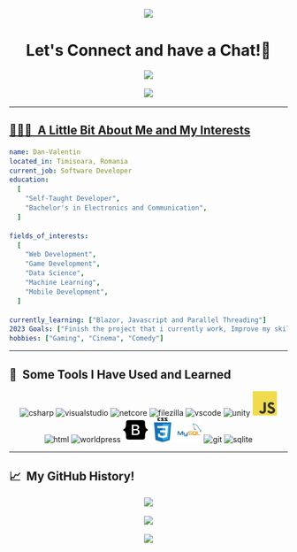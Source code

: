 <p align="center">
  <img src="https://capsule-render.vercel.app/api?type=waving&color=gradient&text=Hello!&height=100&section=header"/>
</p>

<h1 align="center">
  Let's Connect and have a Chat!💬
</h1>

<p align="center">
<a href="https://www.linkedin.com/in/dan-valentin/">
  <img height="50" src="https://user-images.githubusercontent.com/46517096/166973395-19676cd8-f8ec-4abf-83ff-da8243505b82.png"/>
</p>

<p align="center">
  <img src= "https://i.giphy.com/media/q217GUnfKAmJlFcjBX/giphy.webp">
</p>

---

<h2> 👨🏻‍💻 &nbsp;A Little Bit About Me and My Interests</h2>

```yaml
name: Dan-Valentin
located_in: Timisoara, Romania
current_job: Software Developer
education:
  [
    "Self-Taught Developer",
    "Bachelor's in Electronics and Communication",
  ]

fields_of_interests:
  [
    "Web Development",
    "Game Development",
    "Data Science",
    "Machine Learning",
    "Mobile Development",
  ]
  
currently_learning: ["Blazor, Javascript and Parallel Threading"]
2023 Goals: ["Finish the project that i currently work, Improve my skills"]
hobbies: ["Gaming", "Cinema", "Comedy"]
```
  
---  
  
<h2> 🚀 &nbsp;Some Tools I Have Used and Learned</h2>
<p align="center">

<img src="https://cdn.jsdelivr.net/gh/devicons/devicon/icons/csharp/csharp-original.svg" alt="csharp" width="45" height="45" />
<img src="https://cdn.jsdelivr.net/gh/devicons/devicon/icons/visualstudio/visualstudio-plain.svg" alt="visualstudio" width="45" height="45" />
<img src="https://cdn.jsdelivr.net/gh/devicons/devicon/icons/dotnetcore/dotnetcore-original.svg" alt="netcore" width="45" height="45" />
<img src="https://cdn.jsdelivr.net/gh/devicons/devicon/icons/filezilla/filezilla-plain.svg" alt="filezilla" width="45" height="45" />
<img src="https://cdn.jsdelivr.net/gh/devicons/devicon/icons/vscode/vscode-original.svg" alt="vscode" width="45" height="45"/>
<img src="https://cdn.jsdelivr.net/gh/devicons/devicon/icons/unity/unity-original.svg" alt="unity" width="45" height="45" />
<img src="https://raw.githubusercontent.com/devicons/devicon/master/icons/javascript/javascript-original.svg" alt="javascript" width="45" height="45" />
<img src="https://cdn.jsdelivr.net/gh/devicons/devicon/icons/html5/html5-original.svg" alt="html" width="45" height="45"/>
<img src="https://cdn.jsdelivr.net/gh/devicons/devicon/icons/wordpress/wordpress-original.svg" alt="worldpress" width="45" height="45" />
<img src="https://raw.githubusercontent.com/devicons/devicon/master/icons/bootstrap/bootstrap-plain.svg" alt="bootstrap" width="45" height="45" />
<img src="https://raw.githubusercontent.com/devicons/devicon/master/icons/css3/css3-original-wordmark.svg" alt="css3" width="45" height="45" />
<img src="https://raw.githubusercontent.com/devicons/devicon/master/icons/mysql/mysql-original-wordmark.svg" alt="mysql" width="45" height="45" />
<img src="https://cdn.jsdelivr.net/gh/devicons/devicon/icons/github/github-original.svg" alt="git" width="45" height="45" />  
<img src="https://cdn.jsdelivr.net/gh/devicons/devicon/icons/sqlite/sqlite-original.svg" alt="sqlite" width="45" height="45" />
          

</p>

---

<h2> 📈 &nbsp;My GitHub History!</h2>
<p align="center">
  <a href="https://github.com/thepiyushmalhotra">
    <img height="180em" src="https://github-readme-stats.vercel.app/api?username=passaport&theme=noctis_minimus&show_icons=true" />
  </a>
</p>
<p align="center">
  <img height="180em" src="https://github.com/thepiyushmalhotra/thepiyushmalhotra/blob/output/github-contribution-grid-snake.svg" />
</p>
<p align="center">
  <img src="https://capsule-render.vercel.app/api?type=waving&color=gradient&height=100&section=footer"/>
</p>

